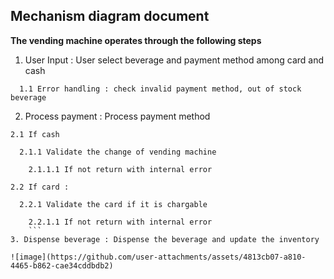 ## Mechanism diagram document

**The vending machine operates through the following steps**
1. User Input : User select beverage and payment method among card and cash
```
  1.1 Error handling : check invalid payment method, out of stock beverage
```
2. Process payment : Process payment method
  ``` 
  2.1 If cash
  
    2.1.1 Validate the change of vending machine
    
      2.1.1.1 If not return with internal error
      
  2.2 If card : 
  
    2.2.1 Validate the card if it is chargable
    
      2.2.1.1 If not return with internal error
      ```
3. Dispense beverage : Dispense the beverage and update the inventory

![image](https://github.com/user-attachments/assets/4813cb07-a810-4465-b862-cae34cddbdb2)
